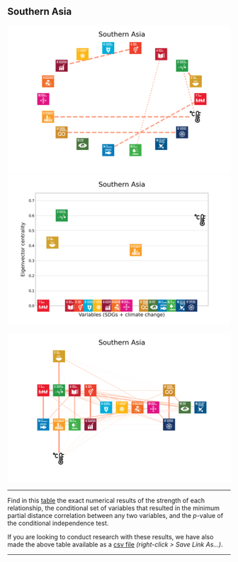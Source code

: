 ## Southern Asia

<img src="../Southern Asia/Southern Asia_circular_network_logos.png">
<img src="../Southern Asia/Southern Asia_eigenvector_centrality.png">
<br>
<br>
<img src="../Southern Asia/Southern Asia_multipartite_network_logos_cluster.png">

---

Find in this <a href="TLPH_website_tables_15-15.pdf" target="_blank">table</a> the exact numerical results of the strength of each relationship, the conditional set of variables that resulted in the minimum partial distance correlation between any two variables, and the _p_-value of the conditional independence test.

If you are looking to conduct research with these results, we have also made the above table available as a <a href="https://raw.githubusercontent.com/felix-laumann/SDG-networks/gh-pages/Results/csv/conditions_Southern Asia.csv" target="_blank" download>csv file</a> _(right-click > Save Link As...)_. 

---
